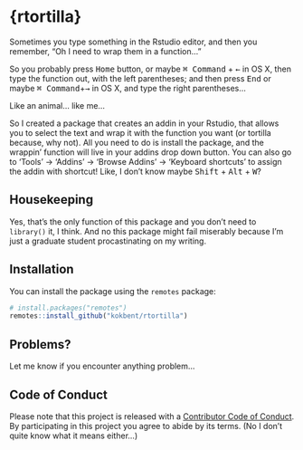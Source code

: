 
<!-- README.md is generated from README.Rmd. Please edit that file -->

# {rtortilla}

Sometimes you type something in the Rstudio editor, and then you
remember, “Oh I need to wrap them in a function…”

So you probably press <kbd>Home</kbd> button, or maybe <kbd>⌘
Command</kbd> + <kbd>←</kbd> in OS X, then type the function out, with
the left parentheses; and then press <kbd>End</kbd> or maybe <kbd>⌘
Command</kbd>+<kbd>→</kbd> in OS X, and type the right parentheses…

Like an animal… like me…

So I created a package that creates an addin in your Rstudio, that
allows you to select the text and wrap it with the function you want (or
tortilla because, why not). All you need to do is install the package,
and the wrappin’ function will live in your addins drop down button. You
can also go to ‘Tools’ → ‘Addins’ → ‘Browse Addins’ → ‘Keyboard
shortcuts’ to assign the addin with shortcut\! Like, I don’t know maybe
<kbd>Shift</kbd> + <kbd>Alt</kbd> + <kbd>W</kbd>?

## Housekeeping

Yes, that’s the only function of this package and you don’t need to
`library()` it, I think. And no this package might fail miserably
because I’m just a graduate student procastinating on my writing.

## Installation

You can install the package using the `remotes` package:

``` r
# install.packages("remotes")
remotes::install_github("kokbent/rtortilla")
```

## Problems?

Let me know if you encounter anything problem…

## Code of Conduct

Please note that this project is released with a [Contributor Code of
Conduct](https://www.contributor-covenant.org/version/1/0/0/code-of-conduct.html).
By participating in this project you agree to abide by its terms. (No I
don’t quite know what it means either…)
